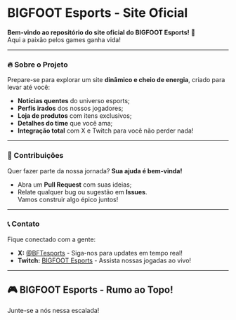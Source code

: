 # BIGFOOT Esports - Site Oficial

**Bem-vindo ao repositório do site oficial do BIGFOOT Esports!** 🚀  
Aqui a paixão pelos games ganha vida!

---

### 🔥 Sobre o Projeto  
Prepare-se para explorar um site **dinâmico e cheio de energia**, criado para levar até você:  
- **Notícias quentes** do universo esports;  
- **Perfis irados** dos nossos jogadores;  
- **Loja de produtos** com itens exclusivos;  
- **Detalhes do time** que você ama;  
- **Integração total** com X e Twitch para você não perder nada!  

---

### 📢 Contribuições  
Quer fazer parte da nossa jornada? **Sua ajuda é bem-vinda!**  
- Abra um **Pull Request** com suas ideias;  
- Relate qualquer bug ou sugestão em **Issues**.  
Vamos construir algo épico juntos!

---

### 📞 Contato  
Fique conectado com a gente:  
- **X:** [@BFTesports](https://x.com/BFTesports) - Siga-nos para updates em tempo real!  
- **Twitch:** [BIGFOOT Esports](https://twitch.tv/bigfootesports) - Assista nossas jogadas ao vivo!  

---

## 🎮 BIGFOOT Esports - Rumo ao Topo!  
Junte-se a nós nessa escalada!  
